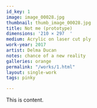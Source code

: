 ```yaml
---
id_key: 1
image: image_00028.jpg
thumbnail: thumb_image_00028.jpg
title: Not me (prototype)
dimensions: '210 × 297  '
medium: Acrylic on laser cut ply
work-year: 2017
artist: Delma Ducan  
notes: chance of a new reality
galleries: orange
permalink: "/works/1.html"
layout: single-work
tags: pinky

---
```

This is content.
